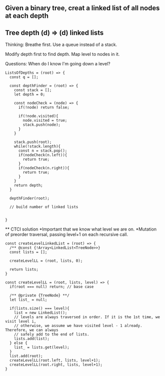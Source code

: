 ## Given a binary tree, creat a linked list of all nodes at each depth

## Tree depth (d) => (d) linked lists

Thinking:
Breathe first.
Use a queue instead of a stack.

Modify depth first to find depth.
Map level to nodes in it.


Questions: When do I know I'm going down a level?
```
ListsOfDepths = (root) => {
  const q = [];
  
  const depthFinder = (root) => {
    const stack = [];
    let depth = 0;
    
    const nodeCheck = (node) => {
      if(!node) return false;

      if(!node.visited){
        node.visited = true;
        stack.push(node);
      }
    }
    
    stack.push(root);
    while(!stack.length){
      const n = stack.pop();
      if(nodeCheck(n.left)){
        return true;
      }
      if(nodeCheck(n.right)){
        return true;
      }
    }
    return depth;
  }
  
  depthFinder(root);
  
  // build number of linked lists
  
  
}

```
** CTCI solution
*Important that we know what level we are on.
*Mutation of preorder traversal, passing level+1 on each recursive call.

```
const createLevelLinkedList = (root) => {
  /** @const {!Array<LinkedList<TreeNode>>}
  const lists = [];
  
  createLevelLL = (root, lists, 0);

  return lists;
}

const createLevelLL = (root, lists, level) => {
  if(root === null) return; // base case
  
  /** @private {TreeNode} **/
  let list_ = null;
  
  if(lists.size() === level){
    list = new LinkedList();
    // levels are always traversed in order. If it is the 1st time, we visit level i,
    // otherwise, we assume we have visited level - 1 already. Therefore, we can always
    // safely add to the end of lists.
    lists.add(list);
  } else {
    list_ = lists.get(level);
  }
  list.add(root);
  createLevelLL(root.left, lists, level+1);
  createLevelLL(root.right, lists, level+1);
}

```
